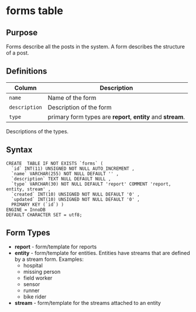 # forms table



## Purpose

Forms describe all the posts in the system. A form describes the structure of
a post.

## Definitions

Column  |  Description  
---|---  
`name` |  Name of the form  
`description` |  Description of the form  
`type` |  primary form types are **report**, **entity** and **stream**.
Descriptions of the types.  
  
## Syntax

    
    
    CREATE  TABLE IF NOT EXISTS `forms` (
      `id` INT(11) UNSIGNED NOT NULL AUTO_INCREMENT ,
      `name` VARCHAR(255) NOT NULL DEFAULT '' ,
      `description` TEXT NULL DEFAULT NULL ,
      `type` VARCHAR(30) NOT NULL DEFAULT 'report' COMMENT 'report, entity, stream' ,
      `created` INT(10) UNSIGNED NOT NULL DEFAULT '0' ,
      `updated` INT(10) UNSIGNED NOT NULL DEFAULT '0' ,
      PRIMARY KEY (`id`) )
    ENGINE = InnoDB
    DEFAULT CHARACTER SET = utf8;
    

## Form Types

  * **report** \- form/template for reports
  * **entity** \- form/template for entities. Entities have streams that are defined by a stream form. Examples: 
    * hospital
    * missing person
    * field worker
    * sensor
    * runner
    * bike rider
  * **stream** \- form/template for the streams attached to an entity

